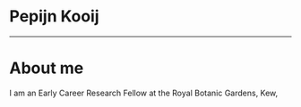 # Pepijn Kooij
---

# About me
I am an Early Career Research Fellow at the Royal Botanic Gardens, Kew, 